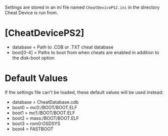 Settings are stored in an ini file named `CheatDevicePS2.ini` in the directory Cheat Device is run from.
# [CheatDevicePS2]
* database = Path to .CDB or .TXT cheat database
* boot[0-4] = Paths to boot from when cheats are enabled in addition to the disk-boot option

# Default Values
If the settings file can't be loaded, these default values will be used instead:
* database = CheatDatabase.cdb
* boot0 = mc0:/BOOT/BOOT.ELF
* boot1 = mc1:/BOOT/BOOT.ELF
* boot2 = mass:/BOOT/BOOT.ELF
* boot3 = rom0:OSDSYS
* boot4 = FASTBOOT